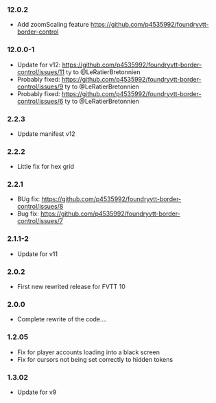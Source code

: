 ### 12.0.2

- Add zoomScaling feature https://github.com/p4535992/foundryvtt-border-control

### 12.0.0-1

- Update for v12: https://github.com/p4535992/foundryvtt-border-control/issues/11 ty to @LeRatierBretonnien
- Probably fixed: https://github.com/p4535992/foundryvtt-border-control/issues/9 ty to @LeRatierBretonnien
- Probably fixed: https://github.com/p4535992/foundryvtt-border-control/issues/6 ty to @LeRatierBretonnien

### 2.2.3

- Update manifest v12

### 2.2.2

- Little fix for hex grid

### 2.2.1

- BUg fix: https://github.com/p4535992/foundryvtt-border-control/issues/8
- Bug fix: https://github.com/p4535992/foundryvtt-border-control/issues/7

### 2.1.1-2

- Update for v11

### 2.0.2

- First new rewrited release for FVTT 10

### 2.0.0

- Complete rewrite of the code....

### 1.2.05

- Fix for player accounts loading into a black screen
- Fix for cursors not being set correctly to hidden tokens

### 1.3.02

- Update for v9
